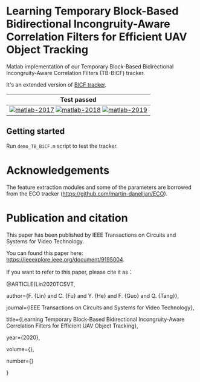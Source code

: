 # Learning Temporary Block-Based Bidirectional Incongruity-Aware Correlation Filters for Efficient UAV Object Tracking

Matlab implementation of our Temporary Block-Based Bidirectional Incongruity-Aware Correlation Filters (TB-BiCF) tracker.

It's an extended version of [BICF tracker](https://github.com/vision4robotics/BiCF-Tracker).

| **Test passed**                                              |
| ------------------------------------------------------------ |
| [![matlab-2017](https://img.shields.io/badge/matlab-2017-yellow.svg)](https://www.mathworks.com/products/matlab.html) [![matlab-2018](https://img.shields.io/badge/matlab-2018-yellow.svg)](https://www.mathworks.com/products/matlab.html) [![matlab-2019](https://img.shields.io/badge/matlab-2019-yellow.svg)](https://www.mathworks.com/products/matlab.html) |

## Getting started

Run `demo_TB_BiCF.m` script to test the tracker.

# Acknowledgements

The feature extraction modules and some of the parameters are borrowed from the ECO tracker (https://github.com/martin-danelljan/ECO).

# Publication and citation

This paper has been published by IEEE Transactions on Circuits and Systems for Video Technology.

You can found this paper here: https://ieeexplore.ieee.org/document/9195004.

If you want to refer to this paper, please cite it as：

@ARTICLE{Lin2020TCSVT,

  author={F. {Lin} and C. {Fu} and Y. {He} and F. {Guo} and Q. {Tang}},
  
  journal={IEEE Transactions on Circuits and Systems for Video Technology}, 
  
  title={Learning Temporary Block-Based Bidirectional Incongruity-Aware Correlation Filters for Efficient UAV Object Tracking}, 
  
  year={2020},
  
  volume={},
  
  number={}
  
  }
  

